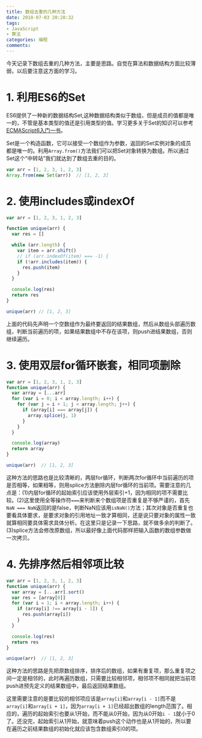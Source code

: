 ```yaml
---
title: 数组去重的几种方法
date: 2018-07-03 20:28:32
tags: 
- JavaScript
- 算法
categories: 编程
comments:
---
```


今天记录下数组去重的几种方法，主要是思路。自觉在算法和数据结构方面比较薄弱，以后要注意这方面的学习。
<!-- more -->

# 1. 利用ES6的Set
ES6提供了一种新的数据结构Set,这种数据结构类似于数组，但是成员的值都是唯一的，不管是基本类型的值还是引用类型的值。学习更多关于Set的知识可以参考[ECMAScript6入门一书](http://es6.ruanyifeng.com/#docs/set-map)。

Set是一个构造函数，它可以接受一个数组作为参数，返回的Set实例对象的成员都是唯一的。利用`Array.from()`方法我们可以把Set对象转换为数组。所以通过Set这个“中转站”我们就达到了数组去重的目的。

```javascript
var arr = [1, 2, 3, 1, 2, 3]
Array.from(new Set(arr))  // [1, 2, 3]
```

# 2. 使用includes或indexOf
```javascript
var arr = [1, 2, 3, 1, 2, 3]

function unique(arr) {
  var res = []

  while (arr.length) {
    var item = arr.shift()
    // if (arr.indexOf(item) === -1) {
    if (!arr.includes(item)) {
      res.push(item)
    }
  }

  console.log(res)
  return res
}

unique(arr) // [1, 2, 3]
```
上面的代码先声明一个空数组作为最终要返回的结果数组，然后从数组头部遍历数组，判断当前遍历的项，如果结果数组中不存在该项，则push进结果数组，否则继续遍历。

# 3. 使用双层for循环嵌套，相同项删除
```javascript
var arr = [1, 2, 3, 1, 2, 3]
function unique(arr) {
  var array = [...arr]
  for (var i = 0; i < array.length; i++) {
    for (var j = i + 1; j < array.length; j++) {
      if (array[i] === array[j]) {
        array.splice(j, 1)
      }
    }
  }

  console.log(array)
  return array
}

unique(arr)  // [1, 2, 3]
```
这种方法的思路也是比较清晰的，两层for循环，判断两次for循环中当前遍历的项是否相等，如果相等，则用splice方法删除内层for循环的当前项。需要注意的几点是：(1)内层for循环的起始索引应该使用外层索引+1，因为相同的项不需要比较。(2)这里使用全等操作符`===`来判断来个数组项是否重复是不够严谨的，首先`NaN === NaN`返回的是false，判断NaN应该用`isNaN()`方法；其次对象是否重复也要看具体要求，是要求对象的引用地址一致才算相同，还是说只要对象的属性一致就算相同要具体需求具体分析。在这里只是记录一下思路，就不做多余的判断了。(3)splice方法会修改原数组，所以最好像上面代码那样把输入函数的数组参数做一次拷贝。

# 4. 先排序然后相邻项比较
```javascript
var arr = [1, 2, 3, 1, 2, 3]
function unique(arr) {
  var array = [...arr].sort()
  var res = [array[0]]
  for (var i = 1; i < array.length; i++) {
    if (array[i] !== array[i - 1]) {
      res.push(array[i])
    }
  }

  console.log(res)
  return res
}

unique(arr)  // [1, 2, 3]
```
这种方法的思路是先把原数组排序，排序后的数组，如果有重复项，那么重复项之间一定是相邻的，此时再遍历数组，只需要比较相邻项，相邻项不相同就把当前项push进预先定义的结果数组中，最后返回结果数组。

这里需要注意的是要比较的相邻项应该是`array[i]`和`array[i - 1]`而不是`array[i]`和`array[i + 1]`，因为`array[i + 1]`已经超出数组的length范围了。相应的，遍历的起始索引也要从1开始，而不能从0开始，因为从0开始`i - 1`就小于0了。还没完，起始索引从1开始，就意味着push这个动作也是从1开始的，所以要在遍历之前结果数组的初始化就应该包含数组索引0的项。
